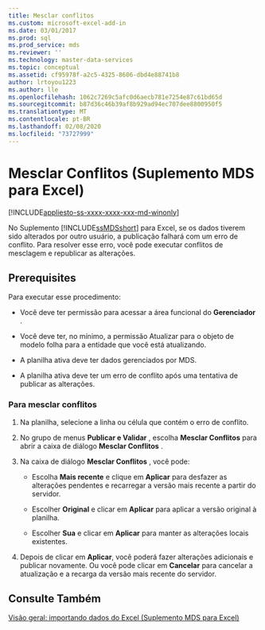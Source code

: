 ```yaml
---
title: Mesclar conflitos
ms.custom: microsoft-excel-add-in
ms.date: 03/01/2017
ms.prod: sql
ms.prod_service: mds
ms.reviewer: ''
ms.technology: master-data-services
ms.topic: conceptual
ms.assetid: cf95978f-a2c5-4325-8606-dbd4e88741b8
author: lrtoyou1223
ms.author: lle
ms.openlocfilehash: 1062c7269c5afc0d6aecb781e7254e87c61bd65d
ms.sourcegitcommit: b87d36c46b39af8b929ad94ec707dee8800950f5
ms.translationtype: MT
ms.contentlocale: pt-BR
ms.lasthandoff: 02/08/2020
ms.locfileid: "73727999"
---
```

# <a name="merge-conflicts-mds-add-in-for-excel"></a>Mesclar Conflitos (Suplemento MDS para Excel)

[!INCLUDE[appliesto-ss-xxxx-xxxx-xxx-md-winonly](../../includes/appliesto-ss-xxxx-xxxx-xxx-md-winonly.md)]

  No Suplemento [!INCLUDE[ssMDSshort](../../includes/ssmdsshort-md.md)] para Excel, se os dados tiverem sido alterados por outro usuário, a publicação falhará com um erro de conflito. Para resolver esse erro, você pode executar conflitos de mesclagem e republicar as alterações.  
  
## <a name="prerequisites"></a>Prerequisites  
 Para executar esse procedimento:  
  
-   Você deve ter permissão para acessar a área funcional do **Gerenciador** .  
  
-   Você deve ter, no mínimo, a permissão Atualizar para o objeto de modelo folha para a entidade que você está atualizando.  
  
-   A planilha ativa deve ter dados gerenciados por MDS.  
  
-   A planilha ativa deve ter um erro de conflito após uma tentativa de publicar as alterações.  
  
### <a name="to-merge-conflicts"></a>Para mesclar conflitos  
  
1.  Na planilha, selecione a linha ou célula que contém o erro de conflito.  
  
2.  No grupo de menus **Publicar e Validar** , escolha **Mesclar Conflitos** para abrir a caixa de diálogo **Mesclar Conflitos** .  
  
3.  Na caixa de diálogo **Mesclar Conflitos** , você pode:  
  
    -   Escolha **Mais recente** e clique em **Aplicar** para desfazer as alterações pendentes e recarregar a versão mais recente a partir do servidor.  
  
    -   Escolher **Original** e clicar em **Aplicar** para aplicar a versão original à planilha.  
  
    -   Escolher **Sua** e clicar em **Aplicar** para manter as alterações locais existentes.  
  
4.  Depois de clicar em **Aplicar**, você poderá fazer alterações adicionais e publicar novamente. Ou você pode clicar em **Cancelar** para cancelar a atualização e a recarga da versão mais recente do servidor.  
  
## <a name="see-also"></a>Consulte Também  
 [Visão geral: importando dados do Excel &#40;Suplemento MDS para Excel&#41;](../../master-data-services/microsoft-excel-add-in/overview-importing-data-from-excel-mds-add-in-for-excel.md)  
  
  
